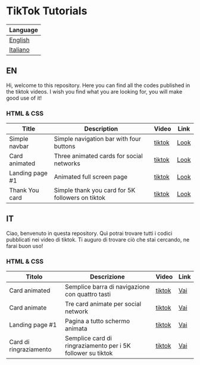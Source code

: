 # TikTok Tutorials

| Language        |
| --------------- |
| [English](#EN)  |
| [Italiano](#IT) |

## EN

Hi, welcome to this repository. Here you can find all the codes published in the tiktok videos. I wish you find what you are looking for, you will make good use of it!

### HTML & CSS

| Title           | Description                                      | Video        | Link      |
| --------------- | ------------------------------------------------ | ------------ | --------- |
| Simple navbar   | Simple navigation bar with four buttons          | [tiktok][0a] | [Look][0] |
| Card animated   | Three animated cards for social networks         | [tiktok][1a] | [Look][1] |
| Landing page #1 | Animated full screen page                        | [tiktok][2a] | [Look][2] |
| Thank You card  | Simple thank you card for 5K followers on tiktok | [tiktok][3a] | [Look][3] |

## IT

Ciao, benvenuto in questa repository. Quì potrai trovare tutti i codici pubblicati nei video di tiktok. Ti auguro di trovare ciò che stai cercando, ne farai buon uso!

### HTML & CSS

| Titolo                 | Descrizione                                                 | Video        | Link     |
| ---------------------- | ----------------------------------------------------------- | ------------ | -------- |
| Card animated          | Semplice barra di navigazione con quattro tasti             | [tiktok][0a] | [Vai][0] |
| Card animate           | Tre card animate per social network                         | [tiktok][1a] | [Vai][1] |
| Landing page #1        | Pagina a tutto schermo animata                              | [tiktok][2a] | [Vai][2] |
| Card di ringraziamento | Semplice card di ringraziamento per i 5K follower su tiktok | [tiktok][3a] | [Vai][3] |

<!-- TABELLE - URL sezione VIDEO -->

[0a]: https://www.tiktok.com/@lumenlabdev/video/6969272987207994630
[1a]: https://www.tiktok.com/@lumenlabdev/video/6969272987207994630
[2a]: https://www.tiktok.com/@lumenlabdev/video/6971503745108544773
[3a]: https://www.tiktok.com/@lumenlabdev/video/6976291345694592262
[4a]: https://www.tiktok.com/@lumenlabdev/video/6984073018330975493
[5a]: https://www.tiktok.com/@lumenlabdev/video/6990254475516628230
[6a]: https://www.tiktok.com/@lumenlabdev/video/6999333681097657605

<!-- TABELLE - URL sezione LINK -->

[0]: html-css/simple-navbar
[1]: html-css/card-animated
[2]: html-css/landing-page
[3]: html-css/thank-you-card
[4]: html-css/music-player
[5]: html-css/football-card
[6]: html-css/contact-us-card-light-dark-theme
